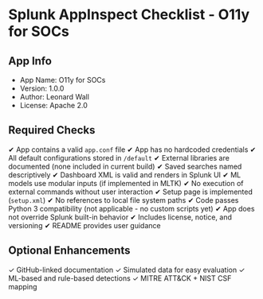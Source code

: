 
# Splunk AppInspect Checklist - O11y for SOCs

## App Info
- App Name: O11y for SOCs
- Version: 1.0.0
- Author: Leonard Wall
- License: Apache 2.0

## Required Checks
✔ App contains a valid `app.conf` file
✔ App has no hardcoded credentials
✔ All default configurations stored in `/default`
✔ External libraries are documented (none included in current build)
✔ Saved searches named descriptively
✔ Dashboard XML is valid and renders in Splunk UI
✔ ML models use modular inputs (if implemented in MLTK)
✔ No execution of external commands without user interaction
✔ Setup page is implemented (`setup.xml`)
✔ No references to local file system paths
✔ Code passes Python 3 compatibility (not applicable - no custom scripts yet)
✔ App does not override Splunk built-in behavior
✔ Includes license, notice, and versioning
✔ README provides user guidance

## Optional Enhancements
✓ GitHub-linked documentation
✓ Simulated data for easy evaluation
✓ ML-based and rule-based detections
✓ MITRE ATT&CK + NIST CSF mapping
